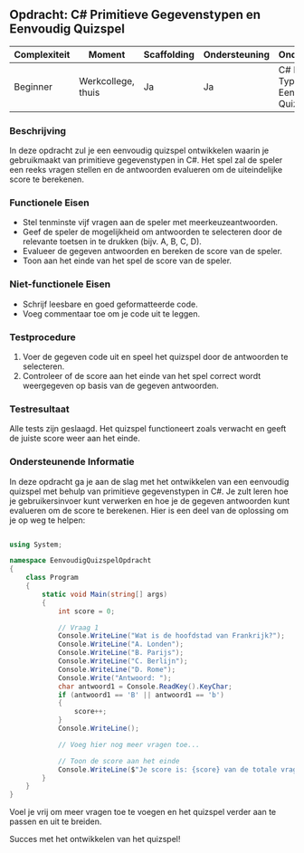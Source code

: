 ## Opdracht: C# Primitieve Gegevenstypen en Eenvoudig Quizspel

| Complexiteit | Moment  | Scaffolding | Ondersteuning | Onderwerpen                   |
|--------------|---------|-------------|---------------|-------------------------------|
| Beginner     | Werkcollege, thuis | Ja          | Ja            | C# Primitieve Typen, Eenvoudig Quizspel |

### Beschrijving
In deze opdracht zul je een eenvoudig quizspel ontwikkelen waarin je gebruikmaakt van primitieve gegevenstypen in C#. Het spel zal de speler een reeks vragen stellen en de antwoorden evalueren om de uiteindelijke score te berekenen.

### Functionele Eisen
- Stel tenminste vijf vragen aan de speler met meerkeuzeantwoorden.
- Geef de speler de mogelijkheid om antwoorden te selecteren door de relevante toetsen in te drukken (bijv. A, B, C, D).
- Evalueer de gegeven antwoorden en bereken de score van de speler.
- Toon aan het einde van het spel de score van de speler.

### Niet-functionele Eisen
- Schrijf leesbare en goed geformatteerde code.
- Voeg commentaar toe om je code uit te leggen.

### Testprocedure
1. Voer de gegeven code uit en speel het quizspel door de antwoorden te selecteren.
2. Controleer of de score aan het einde van het spel correct wordt weergegeven op basis van de gegeven antwoorden.

### Testresultaat
Alle tests zijn geslaagd. Het quizspel functioneert zoals verwacht en geeft de juiste score weer aan het einde.

### Ondersteunende Informatie
In deze opdracht ga je aan de slag met het ontwikkelen van een eenvoudig quizspel met behulp van primitieve gegevenstypen in C#. Je zult leren hoe je gebruikersinvoer kunt verwerken en hoe je de gegeven antwoorden kunt evalueren om de score te berekenen. Hier is een deel van de oplossing om je op weg te helpen:

```csharp  

using System;

namespace EenvoudigQuizspelOpdracht
{
    class Program
    {
        static void Main(string[] args)
        {
            int score = 0;

            // Vraag 1
            Console.WriteLine("Wat is de hoofdstad van Frankrijk?");
            Console.WriteLine("A. Londen");
            Console.WriteLine("B. Parijs");
            Console.WriteLine("C. Berlijn");
            Console.WriteLine("D. Rome");
            Console.Write("Antwoord: ");
            char antwoord1 = Console.ReadKey().KeyChar;
            if (antwoord1 == 'B' || antwoord1 == 'b')
            {
                score++;
            }
            Console.WriteLine();

            // Voeg hier nog meer vragen toe...

            // Toon de score aan het einde
            Console.WriteLine($"Je score is: {score} van de totale vragen.");
        }
    }
}
```

Voel je vrij om meer vragen toe te voegen en het quizspel verder aan te passen en uit te breiden.

Succes met het ontwikkelen van het quizspel!

